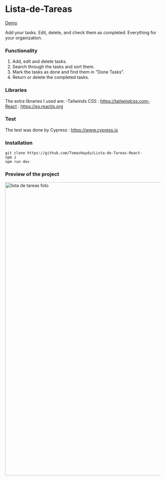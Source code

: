 # Lista-de-Tareas

[Demo](https://tranquil-mousse-c94962.netlify.app)

Add your tasks. Edit, delete, and check them as completed. Everything for your organization.

### Functionality
1. Add, edit and delete tasks.
2. Search through the tasks and sort them.
3. Mark the tasks as done and find them in "Done Tasks".
4. Return or delete the completed tasks.

### Libraries

The extra libraries I used are: -Tailwinds CSS : https://tailwindcss.com-React : https://es.reactjs.org

### Test
The test was done by Cypress : https://www.cypress.io

### Installation

	git clone https://github.com/TomasHaydu/Lista-de-Tareas-React-
	npm i
	npm run dev

### Preview of the project

<img width="946" alt="lista de tareas foto" src="https://user-images.githubusercontent.com/103974880/218334818-04e7d62e-fea0-4d81-80a5-fcc7252ab200.png">
